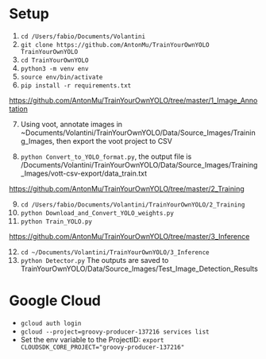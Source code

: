 # Setup

1. `cd /Users/fabio/Documents/Volantini`
2. `git clone https://github.com/AntonMu/TrainYourOwnYOLO TrainYourOwnYOLO`
3. `cd TrainYourOwnYOLO`
4. `python3 -m venv env`
5. `source env/bin/activate`
6. `pip install -r requirements.txt`

https://github.com/AntonMu/TrainYourOwnYOLO/tree/master/1_Image_Annotation

7. Using voot, annotate images in ~Documents/Volantini/TrainYourOwnYOLO/Data/Source_Images/Training_Images, then export the voot project to CSV

8. `python Convert_to_YOLO_format.py`, the output file is /Documents/Volantini/TrainYourOwnYOLO/Data/Source_Images/Training_Images/vott-csv-export/data_train.txt

https://github.com/AntonMu/TrainYourOwnYOLO/tree/master/2_Training

9. `cd /Users/fabio/Documents/Volantini/TrainYourOwnYOLO/2_Training`
10. `python Download_and_Convert_YOLO_weights.py`
11. `python Train_YOLO.py`

https://github.com/AntonMu/TrainYourOwnYOLO/tree/master/3_Inference

12. `cd ~/Documents/Volantini/TrainYourOwnYOLO/3_Inference`
13. `python Detector.py`
The outputs are saved to TrainYourOwnYOLO/Data/Source_Images/Test_Image_Detection_Results

# Google Cloud
* `gcloud auth login`
* `gcloud --project=groovy-producer-137216 services list`
* Set the env variable to the ProjectID: `export CLOUDSDK_CORE_PROJECT="groovy-producer-137216"`
